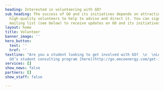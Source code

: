 ```yaml
---
heading: Interested in volunteering with GO?
sub_heading: The success of GO and its initiatives depends on attracting and engaging
  high-quality volunteers to help to advise and direct it. You can sign-up to our
  mailing list (see below) to receive updates on GO and its initiatives.
layout: home
title: Volunteer
banner_image: ''
hero_button:
  text: ''
  href: ''
textline: "Are you a student looking to get involved with GO?  \n  \nLearn more about
  GO’s student consulting program [here](http://go.emcoenergy.com/get-involved/student-consulting-program/)."
services: []
show_news: false
partners: []
show_staff: false

---
```

